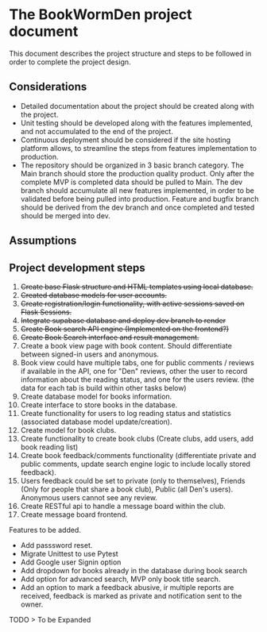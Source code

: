 # The BookWormDen project document

This document describes the project structure and steps to be followed in order to complete the project design.

## Considerations

- Detailed documentation about the project should be created along with the project.
- Unit testing should be developed along with the features implemented, and not accumulated to the end of the project.
- Continuous deployment should be considered if the site hosting platform allows, to streamline the steps from features implementation to production.
- The repository should be organized in 3 basic branch category. The Main branch should store the production quality product. Only after the complete MVP is completed data should be pulled to Main. The dev branch should accumulate all new features implemented, in order to be validated before being pulled into production. Feature and bugfix branch should be derived from the dev branch and once completed and tested should be merged into dev.

## Assumptions

## Project development steps

1. ~~Create base Flask structure and HTML templates using local database.~~
1. ~~Created database models for user accounts.~~
1. ~~Create registration/login functionality, with active sessions saved on Flask Sessions.~~
1. ~~Integrate supabase database and deploy dev branch to render~~
1. ~~Create Book search API engine (Implemented on the frontend?)~~
1. ~~Create Book Search interface and result management.~~
1. Create a book view page with book content. Should differentiate between signed-in users and anonymous.
 1. Book view could have multiple tabs, one for public comments / reviews if available in the API, one for "Den" reviews, other the user to record information about the reading status, and one for the users review. (the data for each tab is build within other tasks below)
1. Create database model for books information.
1. Create interface to store books in the database.
1. Create functionality for users to log reading status and statistics (associated database model update/creation).
1. Create model for book clubs.
1. Create functionality to create book clubs (Create clubs, add users, add book reading list)
1. Create book feedback/comments functionality (differentiate private and public comments, update search engine logic to include locally stored feedback).
 1. Users feedback could be set to private (only to themselves), Friends (Only for people that share a book club), Public (all Den's users). Anonymous users cannot see any review.
1. Create RESTful api to handle a message board within the club.
1. Create message board frontend.

Features to be added.

- Add passsword reset.
- Migrate Unittest to use Pytest
- Add Google user Signin option
- Add dropdown for books already in the database during book search
- Add option for advanced search, MVP only book title search.
- Add an option to mark a feedback abusive, ir multiple reports are received, feedback is marked as private and notification sent to the owner.

TODO > To be Expanded
